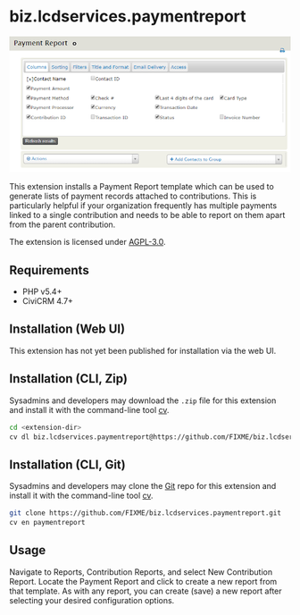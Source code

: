 # biz.lcdservices.paymentreport

![Screenshot](/images/screenshot.png)

This extension installs a Payment Report template which can be used to generate lists of payment records attached to contributions. This is particularly helpful if your organization frequently has multiple payments linked to a single contribution and needs to be able to report on them apart from the parent contribution.

The extension is licensed under [AGPL-3.0](LICENSE.txt).

## Requirements

* PHP v5.4+
* CiviCRM 4.7+

## Installation (Web UI)

This extension has not yet been published for installation via the web UI.

## Installation (CLI, Zip)

Sysadmins and developers may download the `.zip` file for this extension and
install it with the command-line tool [cv](https://github.com/civicrm/cv).

```bash
cd <extension-dir>
cv dl biz.lcdservices.paymentreport@https://github.com/FIXME/biz.lcdservices.paymentreport/archive/master.zip
```

## Installation (CLI, Git)

Sysadmins and developers may clone the [Git](https://en.wikipedia.org/wiki/Git) repo for this extension and
install it with the command-line tool [cv](https://github.com/civicrm/cv).

```bash
git clone https://github.com/FIXME/biz.lcdservices.paymentreport.git
cv en paymentreport
```

## Usage

Navigate to Reports, Contribution Reports, and select New Contribution Report. Locate the Payment Report and click to create a new report from that template. As with any report, you can create (save) a new report after selecting your desired configuration options.
